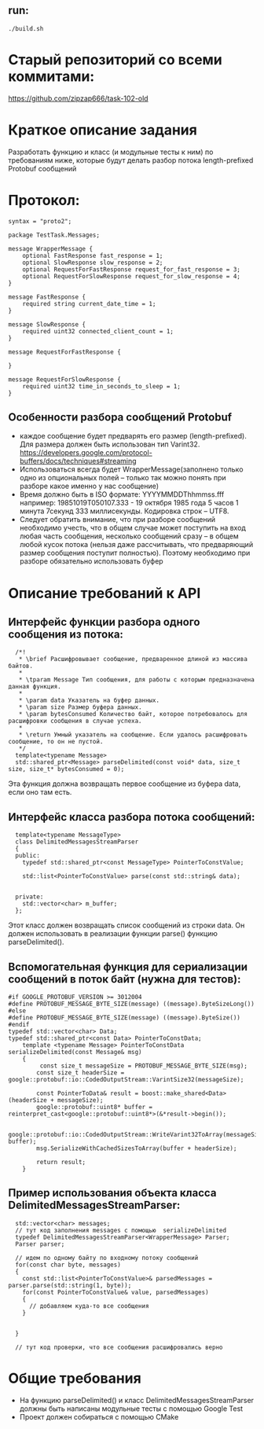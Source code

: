 ## run:
	./build.sh

# Старый репозиторий со всеми коммитами:
  https://github.com/zipzap666/task-102-old

# Краткое описание задания
Разработать функцию и класс (и модульные тесты к ним) по требованиям ниже, которые будут делать разбор потока length-prefixed Protobuf сообщений

# Протокол:
	syntax = "proto2";

	package TestTask.Messages;

	message WrapperMessage {
		optional FastResponse fast_response = 1;
		optional SlowResponse slow_response = 2;
		optional RequestForFastResponse request_for_fast_response = 3;
		optional RequestForSlowResponse request_for_slow_response = 4;
	}

	message FastResponse {
		required string current_date_time = 1;
	}

	message SlowResponse {
		required uint32 connected_client_count = 1;
	}

	message RequestForFastResponse {
	
	}
	
	message RequestForSlowResponse {
		required uint32 time_in_seconds_to_sleep = 1;
	}


## Особенности разбора сообщений Protobuf
* каждое сообщение будет предварять его размер (length-prefixed). Для размера должен быть использован тип Varint32. https://developers.google.com/protocol-buffers/docs/techniques#streaming
* Использоваться всегда будет  WrapperMessage(заполнено только одно из опциональных полей – только так можно понять при разборе какое именно у нас сообщение)
* Время должно быть в ISO формате: YYYYMMDDThhmmss.fff например: 19851019T050107.333 - 19 октября 1985 года 5 часов 1 минута 7секунд 333 миллисекунды. Кодировка строк – UTF8.
* Следует обратить внимание, что при разборе сообщений необходимо учесть, что в общем случае может поступить на вход любая часть сообщения, несколько сообщений сразу – в общем любой кусок потока (нельзя даже рассчитывать, что предваряющий размер сообщения поступит полностью). Поэтому необходимо при разборе обязательно использовать буфер

# Описание требований к API
## Интерфейс функции разбора одного сообщения из потока:
      /*!
       * \brief Расшифровывает сообщение, предваренное длиной из массива байтов.
       *
       * \tparam Message Тип сообщения, для работы с которым предназначена данная функция.
       *
       * \param data Указатель на буфер данных.
       * \param size Размер буфера данных.
       * \param bytesConsumed Количество байт, которое потребовалось для расшифровки сообщения в случае успеха.
       *
       * \return Умный указатель на сообщение. Если удалось расшифровать сообщение, то он не пустой.
       */
      template<typename Message>
      std::shared_ptr<Message> parseDelimited(const void* data, size_t size, size_t* bytesConsumed = 0);
      
Эта функция должна возвращать первое сообщение из буфера data, если оно там есть.

## Интерфейс класса разбора потока сообщений:
      template<typename MessageType>
      class DelimitedMessagesStreamParser
      {
      public:
        typedef std::shared_ptr<const MessageType> PointerToConstValue;

        std::list<PointerToConstValue> parse(const std::string& data);
    

      private:
        std::vector<char> m_buffer;
      };
      
Этот класс должен возвращать список сообщений из строки data.
Он должен использовать в реализации функции parse() функцию  parseDelimited().

## Вспомогательная функция для сериализации сообщений в поток байт (нужна для тестов):
	#if GOOGLE_PROTOBUF_VERSION >= 3012004
	#define PROTOBUF_MESSAGE_BYTE_SIZE(message) ((message).ByteSizeLong())
	#else
	#define PROTOBUF_MESSAGE_BYTE_SIZE(message) ((message).ByteSize())
	#endif
	typedef std::vector<char> Data;
	typedef std::shared_ptr<const Data> PointerToConstData;
    	template <typename Message> PointerToConstData serializeDelimited(const Message& msg)
      	{
       		 const size_t messageSize = PROTOBUF_MESSAGE_BYTE_SIZE(msg);
        	const size_t headerSize = google::protobuf::io::CodedOutputStream::VarintSize32(messageSize);

        	const PointerToData& result = boost::make_shared<Data>(headerSize + messageSize);
        	google::protobuf::uint8* buffer = reinterpret_cast<google::protobuf::uint8*>(&*result->begin());

        	google::protobuf::io::CodedOutputStream::WriteVarint32ToArray(messageSize, buffer);
       		msg.SerializeWithCachedSizesToArray(buffer + headerSize);

        	return result;
      	}

## Пример использования объекта класса DelimitedMessagesStreamParser:
      std::vector<char> messages; 
      // тут код заполнения messages с помощью  serializeDelimited
      typedef DelimitedMessagesStreamParser<WrapperMessage> Parser;
      Parser parser;
   
      // идем по одному байту по входному потоку сообщений
      for(const char byte, messages)
      {
        const std::list<PointerToConstValue>& parsedMessages = parser.parse(std::string(1, byte));
        for(const PointerToConstValue& value, parsedMessages)
        {
          // добавляем куда-то все сообщения
        }
            
 
      }

      // тут код проверки, что все сообщения расшифровались верно

# Общие требования
* На функцию  parseDelimited() и класс  DelimitedMessagesStreamParser должны быть написаны модульные тесты с помощью Google Test
* Проект должен собираться с помощью CMake
